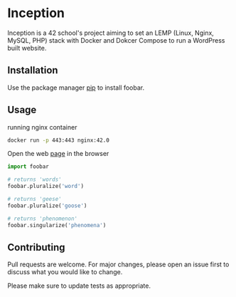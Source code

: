 # Inception

Inception is a 42 school's project aiming to set an LEMP (Linux, Nginx, MySQL, PHP) stack with Docker and Dokcer Compose to run a WordPress built website.

## Installation

Use the package manager [pip](https://pip.pypa.io/en/stable/) to install foobar.



## Usage

running nginx container 
```bash
docker run -p 443:443 nginx:42.0
```
Open the web [page](https://cchapon.42.fr/) in the browser

```python
import foobar

# returns 'words'
foobar.pluralize('word')

# returns 'geese'
foobar.pluralize('goose')

# returns 'phenomenon'
foobar.singularize('phenomena')
```

## Contributing

Pull requests are welcome. For major changes, please open an issue first
to discuss what you would like to change.

Please make sure to update tests as appropriate.
